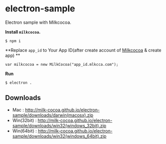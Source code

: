 # electron-sample
Electron sample with Milkcocoa.

**Install `milkcocoa`.**

```
$ npm i
```

**Replace `app_id` to Your App ID(after create account of [Milkcocoa](https://mlkcca.com/) & create app) **

```
var milkcocoa = new MilkCocoa("app_id.mlkcca.com");
```

**Run**
```
$ electron .
```


## Downloads
- Mac : http://milk-cocoa.github.io/electron-sample/downloads/darwin(macosx).zip
- Win(32bit) : http://milk-cocoa.github.io/electron-sample/downloads/win32(windows_32bit).zip
- Win(64bit) : http://milk-cocoa.github.io/electron-sample/downloads/win32(windows_64bit).zip